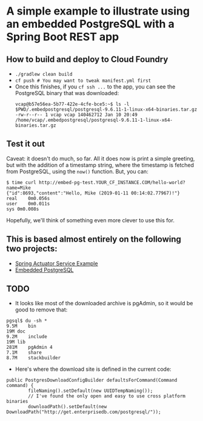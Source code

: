 # A simple example to illustrate using an embedded PostgreSQL with a Spring Boot REST app

## How to build and deploy to Cloud Foundry
* `./gradlew clean build`
* `cf push # You may want to tweak manifest.yml first`
* Once this finishes, if you `cf ssh ...` to the app, you can see the PostgreSQL binary
  that was downloaded:
  ```
  vcap@b57e56ea-5b77-422e-4cfe-bce5:~$ ls -l $PWD/.embedpostgresql/postgresql-9.6.11-1-linux-x64-binaries.tar.gz
  -rw-r--r-- 1 vcap vcap 140462712 Jan 10 20:49 /home/vcap/.embedpostgresql/postgresql-9.6.11-1-linux-x64-binaries.tar.gz
  ```

## Test it out
Caveat: it doesn't do much, so far.  All it does now is print a simple greeting, but with
the addition of a timestamp string, where the timestamp is fetched from PostgreSQL, using
the `now()` function.  But, you can:
```
$ time curl http://embed-pg-test.YOUR_CF_INSTANCE.COM/hello-world?name=Mike
{"id":8693,"content":"Hello, Mike (2019-01-11 00:14:02.77967)!"}
real	0m0.056s
user	0m0.011s
sys	0m0.008s
```
Hopefully, we'll think of something even more clever to use this for.

## This is based almost entirely on the following two projects:
* [Spring Actuator Service Example](https://spring.io/guides/gs/actuator-service/)
* [Embedded PostgreSQL](https://github.com/yandex-qatools/postgresql-embedded)

## TODO
* It looks like most of the downloaded archive is pgAdmin, so it would be good to remove that:
```
pgsql$ du -sh *
9.5M	bin
19M	doc
9.2M	include
19M	lib
281M	pgAdmin 4
7.1M	share
8.7M	stackbuilder
```
* Here's where the download site is defined in the current code:
```
public PostgresDownloadConfigBuilder defaultsForCommand(Command command) {
        fileNaming().setDefault(new UUIDTempNaming());
        // I've found the only open and easy to use cross platform binaries
        downloadPath().setDefault(new DownloadPath("http://get.enterprisedb.com/postgresql/"));
```

